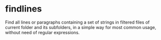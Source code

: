 # findlines
Find all lines or paragraphs containing a set of strings in filtered files of current folder and its subfolders, in a simple way for most common usage, without need of regular expressions.
